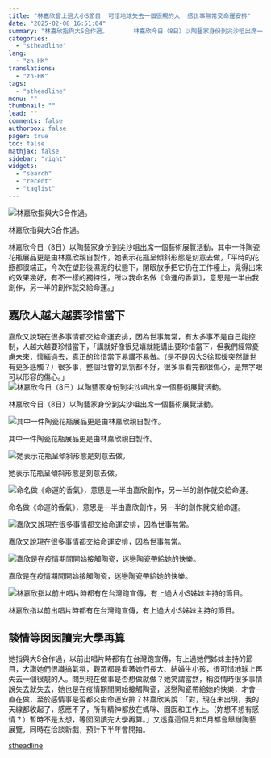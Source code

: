 ```yaml
---
title: "林嘉欣曾上過大小S節目  可惜地球失去一個很靚的人  感世事無常交命運安排"
date: "2025-02-08 16:51:04"
summary: "林嘉欣指與大S合作過。       林嘉欣今日（8日）以陶藝家身份到尖沙咀出席一個藝術展覽活..."
categories:
  - "stheadline"
lang:
  - "zh-HK"
translations:
  - "zh-HK"
tags:
  - "stheadline"
menu: ""
thumbnail: ""
lead: ""
comments: false
authorbox: false
pager: true
toc: false
mathjax: false
sidebar: "right"
widgets:
  - "search"
  - "recent"
  - "taglist"
---
```


![林嘉欣指與大S合作過。](https://image.stheadline.com/f/680p0/0x0/100/none/e94d8b675c2143771d00c894d38cbaee/stheadline/inewsmedia/20250208/_2025020816200013449.jpg)

林嘉欣指與大S合作過。




林嘉欣今日（8日）以陶藝家身份到尖沙咀出席一個藝術展覽活動，其中一件陶瓷花瓶展品更是由林嘉欣親自製作，她表示花瓶呈傾斜形態是刻意去做，「平時的花瓶都很端正，今次在塑形後濕泥的狀態下，閉眼放手把它扔在工作檯上，覺得出來的效果幾好，有不一樣的獨特性，所以我命名做《命運的香氣》，意思是一半由我創作，另一半的創作就交給命運。」

嘉欣人越大越要珍惜當下
-----------

嘉欣又說現在很多事情都交給命運安排，因為世事無常，有太多事不是自己能控制，人越大越要珍惜當下，「講就好像很兒嬉就能講出要珍惜當下，但我們經常憂慮未來，懷緬過去，真正的珍惜當下易講不易做。（是不是因大S徐熙媛突然離世有更多感觸？）很多事，整個社會的氣氛都不好，很多事看完都很傷心，是無字眼可以形容的傷心。」
 ![ 林嘉欣今日（8日）以陶藝家身份到尖沙咀出席一個藝術展覽活動。](https://image.hkhl.hk/f/1024p0/0x0/100/none/68ed4a7d20d5667780cf86ac154b894b/2025-02/KakaoTalk_20250208_145642183_0.jpg)


林嘉欣今日（8日）以陶藝家身份到尖沙咀出席一個藝術展覽活動。



 ![其中一件陶瓷花瓶展品更是由林嘉欣親自製作。](https://image.hkhl.hk/f/1024p0/0x0/100/none/ed920d67b7f3dc668f80ea51224a14a1/2025-02/KakaoTalk_20250208_145643378_0.jpg)


其中一件陶瓷花瓶展品更是由林嘉欣親自製作。



 ![她表示花瓶呈傾斜形態是刻意去做。](https://image.hkhl.hk/f/1024p0/0x0/100/none/ec48619ce2e62c8b4abb603f7aabe8d1/2025-02/KakaoTalk_20250208_145644452_0.jpg)


她表示花瓶呈傾斜形態是刻意去做。



 ![命名做《命運的香氣》，意思是一半由嘉欣創作，另一半的創作就交給命運。](https://image.hkhl.hk/f/1024p0/0x0/100/none/25095264c6629845c76309e52457c198/2025-02/KakaoTalk_20250208_145645550_0.jpg)


命名做《命運的香氣》，意思是一半由嘉欣創作，另一半的創作就交給命運。



 ![ 嘉欣又說現在很多事情都交給命運安排，因為世事無常。](https://image.hkhl.hk/f/1024p0/0x0/100/none/7c4fea94e3d44d5724ec290712b446ce/2025-02/KakaoTalk_20250208_145646525_0.jpg)


嘉欣又說現在很多事情都交給命運安排，因為世事無常。



 ![嘉欣是在疫情期間開始接觸陶瓷，迷戀陶瓷帶給她的快樂。](https://image.hkhl.hk/f/1024p0/0x0/100/none/c984680ddadf602c9d90048a294ec399/2025-02/T01_1.jpg)


嘉欣是在疫情期間開始接觸陶瓷，迷戀陶瓷帶給她的快樂。




 ![林嘉欣指以前出唱片時都有在台灣跑宣傳，有上過大小S姊妹主持的節目。](https://image.hkhl.hk/f/1024p0/0x0/100/none/edc3126236659076dce16694c8b5dc46/2025-02/0156.jpg)


林嘉欣指以前出唱片時都有在台灣跑宣傳，有上過大小S姊妹主持的節目。




談情等囡囡讀完大學再算
-----------

她指與大S合作過，以前出唱片時都有在台灣跑宣傳，有上過她們姊妹主持的節目，大讚她們很識搞氣氛，觀眾都是看著她們長大、結婚生小孩，很可惜地球上再失去一個很靚的人。問到現在做事是否想做就做？她笑謂當然，稱疫情時很多事情說失去就失去，她也是在疫情期間開始接觸陶瓷，迷戀陶瓷帶給她的快樂，才會一直在做，至於感情事是否都交由命運安排？林嘉欣笑說：「對，現在未出現，我的天線都收起了，感應不了，所有精神都放在媽咪、囡囡和工作上。（妳想不想有感情？）暫時不是太想，等囡囡讀完大學再算。」又透露這個月和5月都會舉辦陶藝展覽，同時在洽談新戲，預計下半年會開拍。

[stheadline](https://std.stheadline.com/realtime/article/2051579/即時-娛樂-林嘉欣曾上過大小S節目-可惜地球失去一個很靚的人-感世事無常交命運安排)
